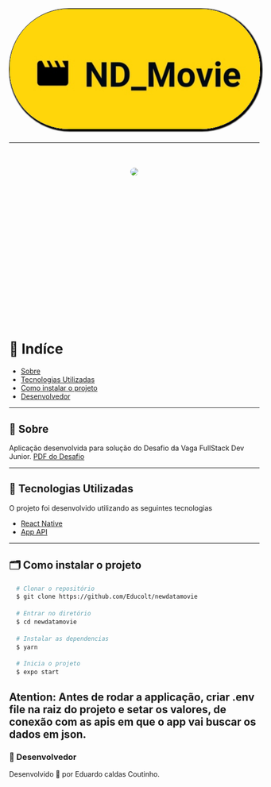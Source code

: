 <h1 align="center" style="color: black;">
    <img src="./assets/logo.jpg" style="border-radius: 120px; border: 1px solid #000;
    box-shadow: 2px 2px 2px 2px " />
</h1>

---

<h1 align="center" style="height: 320px">
  <img src="./assets/app.gif" style="border-radius: 8px"/>
</h1>


# 📍 Indíce

- [Sobre](#🔖-sobre)
- [Tecnologias Utilizadas](#🚀-tecnologias-utilizadas)
- [Como instalar o projeto](#🗂-como-instalar-o-projeto)
- [Desenvolvedor](#🧔-Desenvolvedor)

---

## 🔖 Sobre

Aplicação desenvolvida para solução do Desafio da Vaga FullStack Dev Junior. [PDF do Desafio](https://drive.google.com/file/d/1gPqiuzkTp8DGDyZj49rfwkcAgI5whYgw/view?usp=sharing)

---

## 🚀 Tecnologias Utilizadas

O projeto foi desenvolvido utilizando as seguintes tecnologias

- [React Native](https://reactnative.dev/)
- [App API](https://github.com/Educolt/newdatamovieapi)

---

## 🗂 Como instalar o projeto

```bash
  # Clonar o repositório
  $ git clone https://github.com/Educolt/newdatamovie

  # Entrar no diretório
  $ cd newdatamovie

  # Instalar as dependencias
  $ yarn

  # Inicia o projeto
  $ expo start

```
Atention: Antes de rodar a applicação, criar .env file na raiz do projeto e setar os valores, de conexão com as apis em que o app vai buscar os dados em json.
---

### 🧔 Desenvolvedor
Desenvolvido 💜 por Eduardo caldas Coutinho.